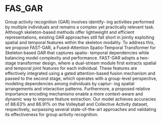 # FAS_GAR

Group activity recognition (GAR) involves identify-
ing activities performed by multiple individuals and remains a
complex yet practically relevant task. Although skeleton-based
methods offer lightweight and efficient representations, existing
GAR approaches still fall short in jointly exploiting spatial
and temporal features within the skeleton modality. To address
this, we propose FAST-GAR, a Fused-Attention Spatio-Temporal
Transformer for Skeleton based GAR that captures spatio-
temporal dependencies while balancing model complexity and
performance. FAST-GAR adopts a two-stage transformer design,
where a dual-stream module first extracts spatial and temporal
joint features for each individual. These features are effectively
integrated using a gated attention-based fusion mechanism and
passed to the second stage, which operates with a group-level
perspective, modeling dependencies among individuals by captur-
ing spatial arrangements and interaction patterns. Furthermore,
a proposed relative importance encoding mechanisms enable
a more context-aware and dynamic way to improve feature
extraction. Our model achieves accuracies of 88.63% and 86.91%
on the Volleyball and Collective Activity dataset, respectively,
surpassing several state-of-the-art approaches and validating its
effectiveness for group activity recognition.
